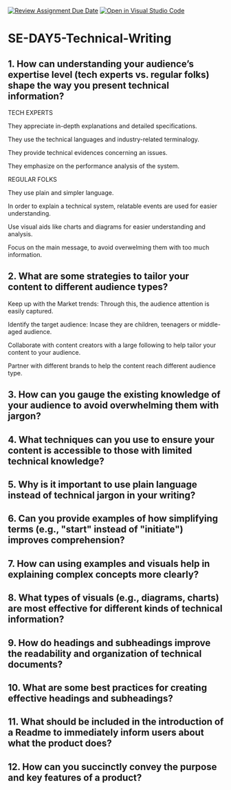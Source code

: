 [![Review Assignment Due Date](https://classroom.github.com/assets/deadline-readme-button-22041afd0340ce965d47ae6ef1cefeee28c7c493a6346c4f15d667ab976d596c.svg)](https://classroom.github.com/a/zsAR-pyY)
[![Open in Visual Studio Code](https://classroom.github.com/assets/open-in-vscode-2e0aaae1b6195c2367325f4f02e2d04e9abb55f0b24a779b69b11b9e10269abc.svg)](https://classroom.github.com/online_ide?assignment_repo_id=18538583&assignment_repo_type=AssignmentRepo)
# SE-DAY5-Technical-Writing
## 1. How can understanding your audience’s expertise level (tech experts vs. regular folks) shape the way you present technical information?
 
  TECH EXPERTS
  
  They appreciate in-depth explanations and detailed specifications.

  They use the technical languages and industry-related terminalogy.

  They provide technical evidences concerning an issues.

  They emphasize on the performance analysis of the system.
 
  REGULAR FOLKS

  They use plain and simpler language.

  In order to explain a technical system, relatable events are used for easier understanding.

  Use visual aids like charts and diagrams for easier understanding and analysis.

  Focus on the main message, to avoid overwelming them with too much information.

## 2. What are some strategies to tailor your content to different audience types?

Keep up with the Market trends: Through this, the audience attention is easily captured.

Identify the target audience: Incase they are children, teenagers or middle-aged audience.

Collaborate with content creators with a large following to help tailor your content to your audience.

Partner with different brands to help the content reach different audience type.

## 3. How can you gauge the existing knowledge of your audience to avoid overwhelming them with jargon?

## 4. What techniques can you use to ensure your content is accessible to those with limited technical knowledge?
## 5. Why is it important to use plain language instead of technical jargon in your writing?
## 6. Can you provide examples of how simplifying terms (e.g., "start" instead of "initiate") improves comprehension?
## 7. How can using examples and visuals help in explaining complex concepts more clearly?
## 8. What types of visuals (e.g., diagrams, charts) are most effective for different kinds of technical information?
## 9. How do headings and subheadings improve the readability and organization of technical documents?
## 10. What are some best practices for creating effective headings and subheadings?
## 11. What should be included in the introduction of a Readme to immediately inform users about what the product does?
## 12. How can you succinctly convey the purpose and key features of a product?
